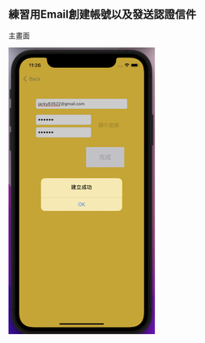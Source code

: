 ## 練習用Email創建帳號以及發送認證信件

主畫面

![image](https://github.com/JackyeeHan/testEmailSignIn/blob/main/Creat%20Account.png)
